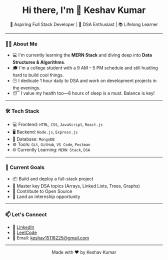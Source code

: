 <h1 align="center">Hi there, I'm 👋 Keshav Kumar</h1>
<p align="center">
  🚀 Aspiring Full Stack Developer | 🧠 DSA Enthusiast | 📚 Lifelong Learner
</p>

---

### 🧑‍💻 About Me

- 💻 I'm currently learning the **MERN Stack** and diving deep into **Data Structures & Algorithms**.
- 🎓 I'm a college student with a 9 AM – 5 PM schedule and still hustling hard to build cool things.
- 🕒 I dedicate 1 hour daily to DSA and work on development projects in the evenings.
- 😴 I value my health too—8 hours of sleep is a must. Balance is key!

---

### 🛠️ Tech Stack

- 💻 Frontend: `HTML`, `CSS`, `JavaScript`, `React.js`
- 🖥️ Backend: `Node.js`, `Express.js`
- 💾 Database: `MongoDB`
- ⚙️ Tools: `Git`, `GitHub`, `VS Code`, `Postman`
- 🌐 Currently Learning: `MERN Stack`, `DSA`

---

### 🌱 Current Goals

- 📦 Build and deploy a full-stack project
- 🧠 Master key DSA topics (Arrays, Linked Lists, Trees, Graphs)
- 📝 Contribute to Open Source
- 🧪 Land an internship opportunity

---

### 📫 Let's Connect

- 💼 [LinkedIn](http://linkedin.com/in/keshav-kumar-177651253)
- 🧠 [LeetCode](https://leetcode.com/u/keshav1511/)
- 💌 Email: keshav15118225@gmail.com

---

<p align="center">
  Made with ❤️ by Keshav Kumar
</p>
